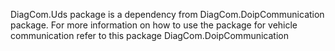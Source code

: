 DiagCom.Uds package is a dependency from DiagCom.DoipCommunication package. For more information on how to use the package for vehicle communication refer to this package DiagCom.DoipCommunication